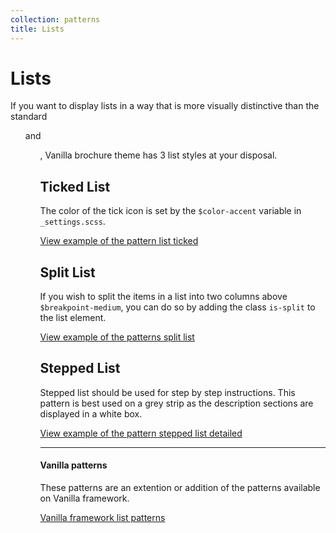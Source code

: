 ```yaml
---
collection: patterns
title: Lists
---
```


# Lists
If you want to display lists in a way that is more visually distinctive than
the standard <ol> and <ul>, Vanilla brochure theme has 3 list styles at your
disposal.


## Ticked List

The color of the tick icon is set by the `$color-accent` variable in `_settings.scss`.

<a href="https://vanilla-framework.github.io/vanilla-brochure-theme/examples/patterns/lists/ticked-list/"
  class="js-example">
  View example of the pattern list ticked
</a>

## Split List

If you wish to split the items in a list into two columns above `$breakpoint-medium`, you can do so by adding the class `is-split` to the list element.

<a href="https://vanilla-framework.github.io/vanilla-brochure-theme/examples/patterns/lists/split-list/"
  class="js-example">
  View example of the patterns split list
</a>

## Stepped List

Stepped list should be used for step by step instructions. This pattern is best
used on a grey strip as the description sections are displayed in a white box.

<a href="https://vanilla-framework.github.io/vanilla-brochure-theme/examples/patterns/lists/stepped-list-detailed/"
  class="js-example">
  View example of the pattern stepped list detailed
</a>


---

#### Vanilla patterns

These patterns are an extention or addition of the patterns available on Vanilla
framework.

[Vanilla framework list patterns](https://docs.vanillaframework.io/en/patterns/lists)